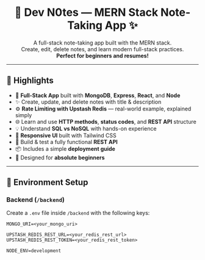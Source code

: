 <h1 align="center">📝 Dev N0tes — MERN Stack Note-Taking App ✨</h1>

<p align="center">
  A full-stack note-taking app built with the MERN stack.<br>
  Create, edit, delete notes, and learn modern full-stack practices.<br>
  <strong>Perfect for beginners and resumes!</strong>
</p>

---

## 🚀 Highlights

- 🧱 **Full-Stack App** built with **MongoDB**, **Express**, **React**, and **Node**
- ✨ Create, update, and delete notes with title & description
- ⚙️ **Rate Limiting with Upstash Redis** — real-world example, explained simply
- 🌐 Learn and use **HTTP methods**, **status codes**, and **REST API** structure
- 💡 Understand **SQL vs NoSQL** with hands-on experience
- 📱 **Responsive UI** built with Tailwind CSS
- 🧪 Build & test a fully functional **REST API**
- 📦 Includes a simple **deployment guide**
- 🎯 Designed for **absolute beginners**

---

## 🧪 Environment Setup

### Backend (`/backend`)

Create a `.env` file inside `/backend` with the following keys:

```env
MONGO_URI=<your_mongo_uri>

UPSTASH_REDIS_REST_URL=<your_redis_rest_url>
UPSTASH_REDIS_REST_TOKEN=<your_redis_rest_token>

NODE_ENV=development

